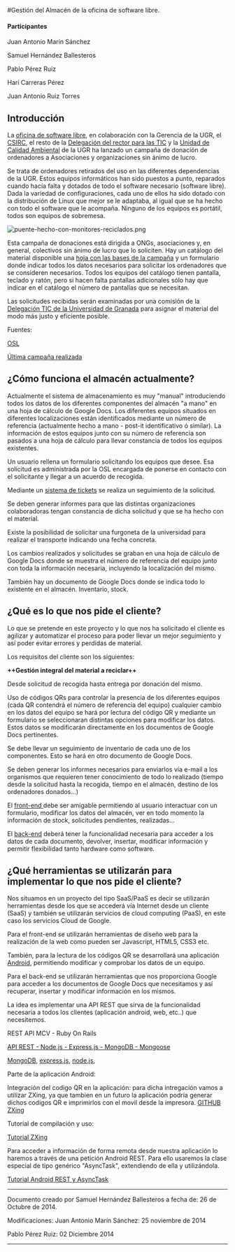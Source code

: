 #Gestión del Almacén de la oficina de software libre.

#### Participantes
Juan Antonio Marín Sánchez

Samuel Hernández Ballesteros

Pablo Pérez Ruíz

Harí Carreras Pérez

Juan Antonio Ruiz Torres

## Introducción
La [oficina de software libre](http://http://osl.ugr.es/), en colaboración con la Gerencia de la UGR, el [CSIRC](http://http://csirc.ugr.es/), el resto de la [Delegación del rector para las TIC](http://detic.ugr.es/) y la [Unidad de Calidad Ambiental](http://www.ugr.es/pages/servicios/uca) de la UGR ha lanzado un campaña de donación de ordenadores a Asociaciones y organizaciones sin ánimo de lucro.

Se trata de ordenadores retirados del uso en las diferentes dependencias de la UGR. Estos equipos informáticos han sido puestos a punto, reparados cuando hacía falta y dotados de todo el software necesario (software libre). Dada la variedad de configuraciones, cada uno de ellos ha sido dotado con la distribución de Linux que mejor se le adaptaba, al igual que se ha hecho con todo el software que le acompaña. Ninguno de los equipos es portátil, todos son equipos de sobremesa.

![puente-hecho-con-monitores-reciclados.png](./Imágenes/puente-hecho-con-monitores-reciclados.png)

Esta campaña de donaciones está dirigida a ONGs, asociaciones y, en general, colectivos sin ánimo de lucro que lo soliciten. Hay un catálogo del material disponible una [hoja con las bases de la campaña](http://osl.ugr.es/cursos-y-eventos/ordenadores-libres-con-software-libre/bases-de-la-x-campana-ordenadores-libres-con-software-libre/) y un formulario donde indicar todos los datos necesarios para solicitar los ordenadores que se consideren necesarios. Todos los equipos del catálogo tienen pantalla, teclado y ratón, pero si hacen falta pantallas adicionales sólo hay que indicar en el catálogo el número de pantallas que se necesitan.

Las solicitudes recibidas serán examinadas por una comisión de la [Delegación TIC de la Universidad de Granada](http://detic.ugr.es/) para asignar el material del modo más justo y eficiente posible.

Fuentes:

[OSL](http://osl.ugr.es/)

[Última campaña realizada](http://osl.ugr.es/2014/09/24/xii-campana-ordenadores-libres-con-software-libre/)

## ¿Cómo funciona el almacén actualmente?

Actualmente el sistema de almacenamiento es muy "manual" introduciendo todos los datos de los diferentes componentes del almacén "a mano" en una hoja de cálculo de Google Docs. Los diferentes equipos situados en diferentes localizaciones están identificados mediante un número de referencia (actualmente hecho a mano - post-it identificativo ó similar). La información de estos equipos junto con su número de referencia son pasados a una hoja de cálculo para llevar constancia de todos los equipos existentes.

Un usuario rellena un formulario solicitando los equipos que desee. Esa solicitud es administrada por la OSL encargada de ponerse en contacto con el solicitante y llegar a un acuerdo de recogida.

Mediante un [sistema de tickets](http://es.wikipedia.org/wiki/Sistema_de_seguimiento_de_incidentes) se realiza un seguimiento de la solicitud.

Se deben generar informes para que las distintas organizaciones colaboradoras tengan constancia de dicha solicitud y que se ha hecho con el material.

Existe la posibilidad de solicitar una furgoneta de la universidad para realizar el transporte indicando una fecha concreta.

Los cambios realizados y solicitudes se graban en una hoja de cálculo de Google Docs donde se muestra el número de referencia del equipo junto con toda la información necesaria, incluyendo la localización del mismo.

También hay un documento de Google Docs donde se indica todo lo existente en el almacén. Inventario, stock.

## ¿Qué es lo que nos pide el cliente?

Lo que se pretende en este proyecto y lo que nos ha solicitado el cliente es agilizar y automatizar el proceso para poder llevar un mejor seguimiento y así poder evitar errores y perdidas de material.

Los requisitos del cliente son los siguientes:

**++Gestión integral del material a reciclar++**

Desde solicitud de recogida hasta entrega por donación del mismo.

Uso de códigos QRs para controlar la presencia de los diferentes equipos (cada QR contendrá el número de referencia del equipo) cualquier cambio en los datos del equipo se hará por lectura del código QR y mediante un formulario se seleccionaran distintas opciones para modificar los datos. Estos datos se modificarán directamente en los documentos de Google Docs pertinentes.

Se debe llevar un seguimiento de inventario de cada uno de los componentes. Esto se hará en otro documento de Google Docs.

Se deben generar los informes necesarios para enviarlos vía e-mail a los organismos que requieren tener conocimiento de todo lo realizado (tiempo desde la solicitud hasta la recogida, tiempo en el almacén, destino de los ordenadores donados...)

El [front-end ](http://es.wikipedia.org/wiki/Front-end_y_back-end) debe ser amigable permitiendo al usuario interactuar con un formulario, modificar los datos del almacén, ver en todo momento la información de stock, solicitudes pendientes, realizadas...

El [back-end](http://es.wikipedia.org/wiki/Front-end_y_back-end) deberá tener la funcionalidad necesaria para acceder a los datos de cada documento, devolver, insertar, modificar información y permitir flexibilidad tanto hardware como software.

## ¿Qué herramientas se utilizarán para implementar lo que nos pide el cliente?

Nos situamos en un proyecto del tipo SaaS/PaaS es decir se utilizarán herramientas desde los que se accederá vía Internet desde un cliente (SaaS) y también se utilizarán servicios de cloud computing (PaaS), en este caso los servicios Cloud de Google.

Para el front-end se utilizarán herramientas de diseño web para la realización de la web como pueden ser Javascript, HTML5, CSS3 etc.

También, para la lectura de los códigos QR se desarrollará una aplicación [Android](http://developer.android.com/index.html), permitiendo modificar y comprobar los datos de un equipo.

Para el back-end se utilizarán herramientas que nos proporciona Google para acceder a los documentos de Google Docs que necesitamos y así recuperar, insertar y modificar información en los mismos.

La idea es implementar una API REST que sirva de la funcionalidad necesaria a todos los clientes (aplicación android, web, etc..) que necesitemos.

REST API MCV - Ruby On Rails

[API REST - Node.js - Express.js - MongoDB - Mongoose](http://carlosazaustre.es/blog/como-implementar-una-api-rest-con-mongodb-node-js-usando-express-v4/)

[MongoDB](http://es.wikipedia.org/wiki/MongoDB), [express.js](http://blog.solucionex.com/javascript/expressjs-un-framework-para-nodejs), [node.js](http://es.wikipedia.org/wiki/Node.js),

Parte de la aplicación Android:

Integración del codigo QR en la aplicación: para dicha intregación vamos a utilizar ZXing, ya que tambien en un futuro la aplicación podría generar dichos codigos QR e imprimirlos con el movil desde la impresora.
[GITHUB ZXing](https://github.com/Androideity/Tutorial_ZXingConAndroid)

Tutorial de compilación y uso: 

[Tutorial ZXing](http://androideity.com/2011/11/23/trabajar-con-codigos-qr-en-tus-aplicaciones-android/) 

Para acceder a información de forma remota desde nuestra aplicación lo haremos a través de una petición Android REST. Para ello usaremos la clase especial de tipo genérico "AsyncTask", extendiendo de ella y utilizándola.

[Tutorial Android REST y AsyncTask](http://www.arquitecturajava.com/android-rest-asynctask/)

- - -
Documento creado por Samuel Hernández Ballesteros a fecha de: 26 de Octubre de 2014.

Modificaciones: Juan Antonio Marín Sánchez: 25 noviembre de 2014

Pablo Pérez Ruiz: 02 Diciembre 2014
- - -

